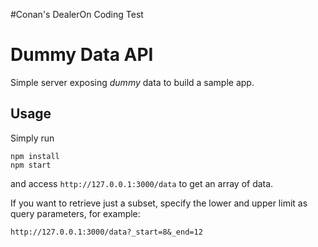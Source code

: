 #Conan's DealerOn Coding Test

# Dummy Data API
Simple server exposing *dummy* data to build a sample app.

## Usage
Simply run

    npm install
    npm start

and access ``http://127.0.0.1:3000/data`` to get an array of data.

If you want to retrieve just a subset, specify the lower and upper limit as query parameters, for example:

    http://127.0.0.1:3000/data?_start=8&_end=12
